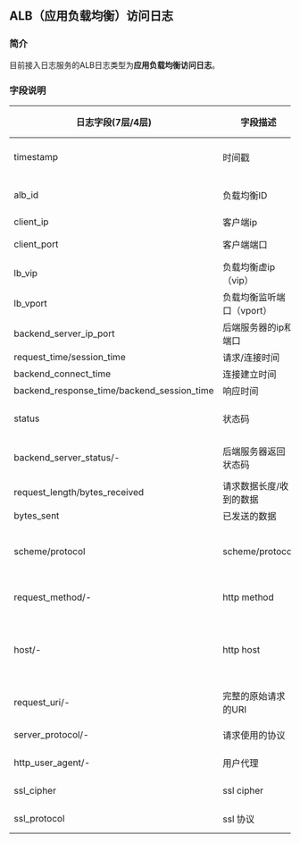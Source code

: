 ## ALB（应用负载均衡）访问日志
### 简介
目前接入日志服务的ALB日志类型为**应用负载均衡访问日志**。

### 字段说明
日志字段(7层/4层) | 字段描述 | 字段类型 | 字段值说明
-- | -- | -- | --
timestamp  | 时间戳 | string | 精确到毫秒，eg：2018-12-20T02:59:40.001
alb_id | 负载均衡ID | string | alb-[0-9][a-z]{10} , eg: alb-gmjnqw8bnh
client_ip | 客户端ip | string | eg：192.168.10.1
client_port | 客户端端口 | double | 1-65535，eg：50398
lb_vip | 负载均衡虚ip（vip） | string | eg：192.168.10.2
lb_vport | 负载均衡监听端口（vport） | double | 1-65535，eg：8080
backend_server_ip_port | 后端服务器的ip和端口 | string | eg：192.168.10.1:8080
request_time/session_time | 请求/连接时间 | double | >0，eg：0.006
backend_connect_time | 连接建立时间 | double | >0，eg：0.001
backend_response_time/backend_session_time | 响应时间 | double | >0，eg：0.006
status | 状态码 | double | 类似于http code； eg: 200, 404, 503 ....
backend_server_status/- | 后端服务器返回状态码 | double | 类似于http code；eg: 200, 404, 503 ....
request_length/bytes_received | 请求数据长度/收到的数据 | double | >0，eg：80
bytes_sent | 已发送的数据 | double | >0，eg：197
scheme/protocol | scheme/protocol | string | uri scheme 或者 stream 协议；eg: http， https， tcp, udp
request_method/- | http method | string | GET, POST, DELETE, PUT , OPTION....
host/- | http host | string | 请求行中的host或请求头中的host或者一条与请求匹配的servername，eg: 192.168.2.3
request_uri/- | 完整的原始请求的URI | string | eg : / ; /pan/beta/test1?fid=3
server_protocol/- | 请求使用的协议 | string | 通常是HTTP/1.0或HTTP/1.1
http_user_agent/- | 用户代理 | string | 客户端代理，eg: curl , chrome
ssl_cipher | ssl cipher | string | eg：EECDH+AESGCM
ssl_protocol | ssl 协议 | string | eg：SSLv2 ，TLSv1 
